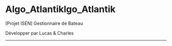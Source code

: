 Algo_Atlantiklgo_Atlantik
========================

[Projet ISEN] Gestionnaire de Bateau

Développer par Lucas & Charles

----------------------------------
